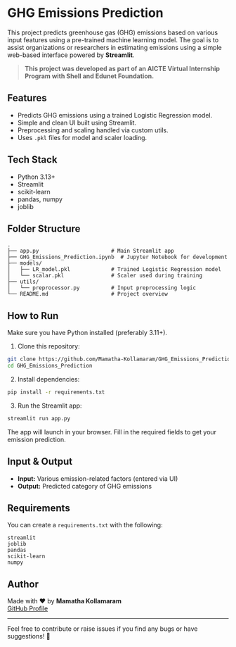 #  GHG Emissions Prediction

This project predicts greenhouse gas (GHG) emissions based on various input features using a pre-trained machine learning model. The goal is to assist organizations or researchers in estimating emissions using a simple web-based interface powered by **Streamlit**.

>  **This project was developed as part of an AICTE Virtual Internship Program with Shell and Edunet Foundation.**

##  Features

- Predicts GHG emissions using a trained Logistic Regression model.
- Simple and clean UI built using Streamlit.
- Preprocessing and scaling handled via custom utils.
- Uses `.pkl` files for model and scaler loading.

##  Tech Stack

- Python 3.13+
- Streamlit
- scikit-learn
- pandas, numpy
- joblib

##  Folder Structure

```
.
├── app.py                       # Main Streamlit app
├── GHG_Emissions_Prediction.ipynb  # Jupyter Notebook for development
├── models/
│   ├── LR_model.pkl             # Trained Logistic Regression model
│   └── scalar.pkl               # Scaler used during training
├── utils/
│   └── preprocessor.py          # Input preprocessing logic
└── README.md                    # Project overview
```

##  How to Run

Make sure you have Python installed (preferably 3.11+).

1. Clone this repository:

```bash
git clone https://github.com/Mamatha-Kollamaram/GHG_Emissions_Prediction.git
cd GHG_Emissions_Prediction
```

2. Install dependencies:

```bash
pip install -r requirements.txt
```

3. Run the Streamlit app:

```bash
streamlit run app.py
```

The app will launch in your browser. Fill in the required fields to get your emission prediction.

##  Input & Output

- **Input:** Various emission-related factors (entered via UI)
- **Output:** Predicted category of GHG emissions

##  Requirements

You can create a `requirements.txt` with the following:

```
streamlit
joblib
pandas
scikit-learn
numpy
```

##  Author

Made with ❤️ by **Mamatha Kollamaram**  
[GitHub Profile](https://github.com/Mamatha-Kollamaram)

---

Feel free to contribute or raise issues if you find any bugs or have suggestions! 🌱
